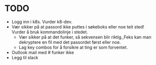 # TODO
- Logg inn i k8s. Vurder k8-dev.
- Vær sikker på at passord ikke puttes i søkeboks eller noe teit sted! Vurder å bruk kommandolinje i stedet.
  - Vær sikker på at det funker, så sekvensen blir riktig.,Feks kan man dekryptere en fil med det passordet først eller noe.
  - Lag key combos for å forsikre at ting er som forventet.
- Outlook mail med # funker ikke
- Legg til slack
